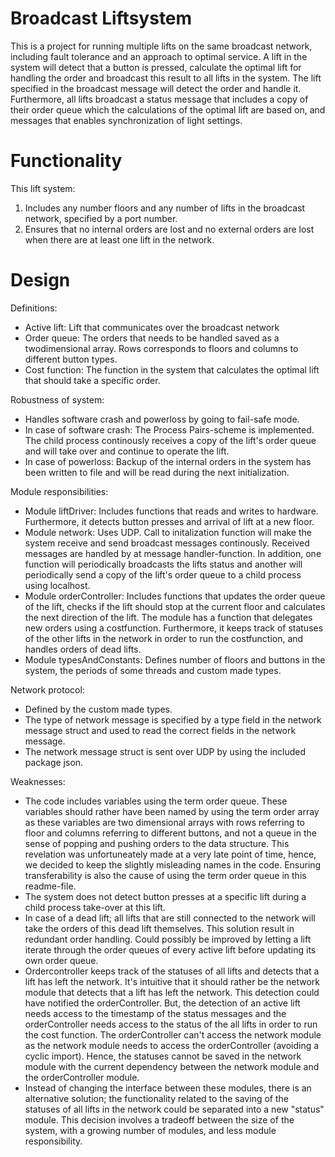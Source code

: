 # Broadcast Liftsystem
 This is a project for running multiple lifts on the same broadcast network, including fault tolerance and an approach to optimal service. A lift in the system will detect that a button is pressed, calculate the optimal lift for handling the order and broadcast this result to all lifts in the system. The lift specified in the broadcast message will detect the order and handle it. Furthermore, all lifts broadcast a status message that includes a copy of their order queue which the calculations of the optimal lift are based on, and messages that enables synchronization of light settings.
 
# Functionality
 This lift system:

1. Includes any number floors and any number of lifts in the broadcast network, specified by a port number.
2. Ensures that no internal orders are lost and no external orders are lost when there are at least one lift in the network.
 
# Design
Definitions:
- Active lift: Lift that communicates over the broadcast network
- Order queue: The orders that needs to be handled saved as a twodimensional array. Rows corresponds to floors and columns to different button types.
- Cost function: The function in the system that calculates the optimal lift that should take a specific order.

Robustness of system:
- Handles software crash and powerloss by going to fail-safe mode. 
- In case of software crash: The Process Pairs-scheme is implemented. The child process continously receives a copy of the lift's order queue and will take over and continue to operate the lift.
- In case of powerloss: Backup of the internal orders in the system has been written to file and will be read during the next initialization.

Module responsibilities:
- Module liftDriver: Includes functions that reads and writes to hardware. Furthermore, it detects button presses and arrival of lift at a new floor.
- Module network: Uses UDP. Call to initalization function will make the system receive and send broadcast messages continously. Received messages are handled by at message handler-function. In addition, one function will periodically broadcasts the lifts status and another will periodically send a copy of the lift's order queue to a child process using localhost. 
- Module orderController: Includes functions that updates the order queue of the lift, checks if the lift should stop at the current floor and calculates the next direction of the lift. The module has a function that delegates new orders using a costfunction. Furthermore, it keeps track of statuses of the other lifts in the network in order to run the costfunction, and handles orders of dead lifts.
- Module typesAndConstants: Defines number of floors and buttons in the system, the periods of some threads and custom made types.

Network protocol:     
- Defined by the custom made types.
- The type of network message is specified by a type field in the network message struct and used to read the correct fields in the network message.
- The network message struct is sent over UDP by using the included package json.

Weaknesses:
- The code includes variables using the term order queue. These variables should rather have been named by using the term order array as these variables are two dimensional arrays with rows referring to floor and columns referring to different buttons, and not a queue in the sense of popping and pushing orders to the data structure. This revelation was unfortuneately made at a very late point of time, hence, we decided to keep the slightly misleading names in the code. Ensuring transferability is also the cause of using the term order queue in this readme-file.
- The system does not detect button presses at a specific lift during a child process take-over at this lift.
- In case of a dead lift; all lifts that are still connected to the network will take the orders of this dead lift themselves. This solution result in redundant order handling. Could possibly be improved by letting a lift iterate through the order queues of every active lift before updating its own order queue.
- Ordercontroller keeps track of the statuses of all lifts and detects that a lift has left the network. It's intuitive that it should rather be the network module that detects that a lift has left the network. This detection could have notified the orderController. But, the detection of an active lift needs access to the timestamp of the status messages and the orderController needs access to the status of the all lifts in order to run the cost function. The orderController can't access the network module as the network module needs to access the orderController (avoiding a cyclic import). Hence, the statuses cannot be saved in the network module with the current dependency between the network module and the orderController module.
 - Instead of changing the interface between these modules, there is an alternative solution; the functionality related to the saving of the statuses of all lifts in the network could be separated into a new "status" module. This decision involves a tradeoff between the size of the system, with a growing number of modules, and less module responsibility. 
